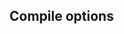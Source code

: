 Compile options
------------
```g++ -I/usr/local/include/opencv -I/usr/local/include/opencv2 -L/usr/lib -L/usr/local/lib -fpic -Wall -c "faces.cpp" -lPocoNet -lPocoFoundation -lopencv_imgproc -lopencv_highgui -lopencv_core -lopencv_objdetect; g++ -shared -I/usr/local/include/opencv -I/usr/local/include/opencv2 -o libfaces.so faces.o -L/usr/local/lib -lPocoNet -lPocoFoundation -lopencv_imgproc -lopencv_highgui -lopencv_core -lopencv_objdetect; g++ -I/usr/local/include/opencv -I/usr/local/include/opencv2 -o faces faces.o -L/usr/local/lib -lPocoNet -lPocoFoundation -lopencv_imgproc -lopencv_highgui -lopencv_core -lopencv_objdetect
```